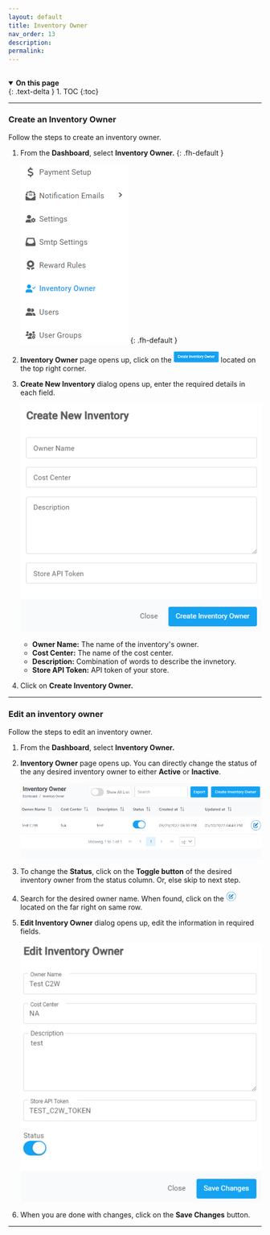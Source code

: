 ```yaml
---
layout: default
title: Inventory Owner
nav_order: 13
description:
permalink:
---
```


##

<details open markdown="block">
  <summary>
    <b>On this page</b>
  </summary>
  {: .text-delta }
1. TOC
{:toc}
</details>

---

### Create an Inventory Owner

Follow the steps to create an inventory owner.

1. From the **Dashboard**, select **Inventory Owner.**
   {: .fh-default }

   ![inventory_dashboard](../../images/inventory/inventory1.png)
   {: .fh-default }

2. **Inventory Owner** page opens up, click on the ![create_inventory_owner_button](../../images/buttons/createinvowner.png) located on the top right corner.

3. **Create New Inventory** dialog opens up, enter the required details in each field.

   ![create_inventory_dialog](../../images/inventory/inventory3.png)

   - **Owner Name:** The name of the inventory's owner.
   - **Cost Center:** The name of the cost center.
   - **Description:** Combination of words to describe the invnetory.
   - **Store API Token:** API token of your store.

4. Click on **Create Inventory Owner.**

---

### Edit an inventory owner

Follow the steps to edit an inventory owner.

1. From the **Dashboard**, select **Inventory Owner.**

2. **Inventory Owner** page opens up. You can directly change the status of the any desired inventory owner to either **Active** or **Inactive**.

   ![create_inventory_owner](../../images/inventory/inventory2.png)

3. To change the **Status**, click on the **Toggle button** of the desired inventory owner from the status column. Or, else skip to next step.

4. Search for the desired owner name. When found, click on the ![edit_inventory_owner](../../images/buttons/ccheck.png) located on the far right on same row.
5. **Edit Inventory Owner** dialog opens up, edit the information in required fields.

   ![edit_inventory_owner](../../images/inventory/editinven.png)

6. When you are done with changes, click on the **Save Changes** button.

---
